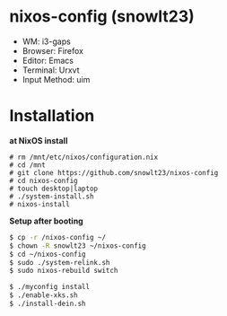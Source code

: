 # nixos-config (snowlt23)

- WM: i3-gaps
- Browser: Firefox
- Editor: Emacs
- Terminal: Urxvt
- Input Method: uim

# Installation

**at NixOS install**
```
# rm /mnt/etc/nixos/configuration.nix
# cd /mnt
# git clone https://github.com/snowlt23/nixos-config
# cd nixos-config
# touch desktop|laptop
# ./system-install.sh
# nixos-install
```

**Setup after booting**
```sh
$ cp -r /nixos-config ~/
$ chown -R snowlt23 ~/nixos-config
$ cd ~/nixos-config
$ sudo ./system-relink.sh
$ sudo nixos-rebuild switch

$ ./myconfig install
$ ./enable-xks.sh
$ ./install-dein.sh
```
